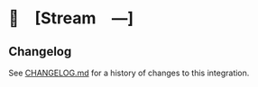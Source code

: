 # 🎏 [Stream —]

## Changelog

See [CHANGELOG.md](CHANGELOG.md) for a history of changes to this integration.

[Stream.]: https://blackrainbow.media
